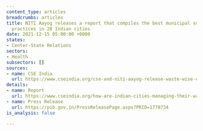 ```yaml
---
content_type: articles
breadcrumbs: articles
title: NITI Aayog releases a report that compiles the best municipal solid waste management
  practices in 28 Indian cities
date: 2021-12-15 05:00:00 +0000
states:
- Center-State Relations
sectors:
- Health
subsectors: []
sources:
- name: CSE India
  url: https://www.cseindia.org/cse-and-niti-aayog-release-waste-wise-cities-compendium-of-best-practices-in-municipal-solid-waste-management-11074
details:
- name: Report
  url: https://www.cseindia.org/how-are-indian-cities-managing-their-waste--11071
- name: Press Release
  url: https://pib.gov.in/PressReleasePage.aspx?PRID=1778734
is_analysis: false

---
```

